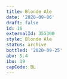 ```yaml
---
title: Blonde Ale
date: '2020-09-06'
draft: false
id: 16
externalId: 355300
style: Blonde Ale
status: archive
bottled: '2020-09-25'
abv: 5.4
ibu: 19
capCode: BL
---
```

